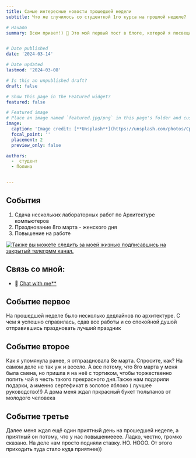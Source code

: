 ```yaml
---
title: Самые интересные новости прошедшей недели
subtitle: Что же случилось со студенткой 1го курса на прошлой неделе?

# Начало
summary: Всем привет!) 👋 Это мой первый пост в блоге, которой я посвещаю прошедшей неделе и всем новостям


# Date published
date: '2024-03-14'

# Date updated
lastmod: '2024-03-08'

# Is this an unpublished draft?
draft: false

# Show this page in the Featured widget?
featured: false

# Featured image
# Place an image named `featured.jpg/png` in this page's folder and customize its options here.
image:
  caption: 'Image credit: [**Unsplash**](https://unsplash.com/photos/CpkOjOcXdUY)'
  focal_point: ''
  placement: 2
  preview_only: false

authors:
  -  студент
  - Полина


---
```



## События

1. Сдача нескольких лабораторных работ по Архитектуре компьютеров
2. Празднование 8го марта - женского дня
3. Повышение на работе

[![Также вы можете следить за моей жизнью подписавшись на закрытый телегрмм канал.](https://t.me/+r8_WKeViZl8wMDVi)](https://web.telegram.org)

## Связь со мной:

- 💬 [Chat with me**](https://web.telegram.org/k/#@samarrkhanova) 


## Событие первое

На прошедшей неделе было несколько дедлайнов по архитектуре. С чем я успешно справилась, сдав все работы и со спокойной душой отправившись праздновать лучший праздник


## Событие второе

Как я упомянула ранее, я отпраздновала 8е марта. Спросите, как? На самом деле не так уж и весело. А все потому, что 8го марта у меня была смена, но пришла я на неё с тортиком, чтобы торжественно попить чай в честь такого прекрасного дня.Также нам подарили подарки, а именно сертефикат в золотое яблоко ( лучшее руководство!!) А дома меня ждал пркрасный букет тюльпанов от молодого человека 

## Событие третье

Далее меня ждал ещё один приятный день на прошедшей неделе, а приятный он потому, что у нас повышениееее. Ладко, честно, громко сказано. На деле нам просто подняли ставку. НО. НООО. От этого приходить туда стало куда приятнее))


